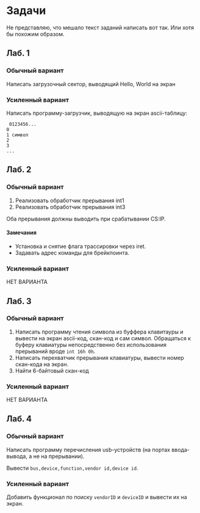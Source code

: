 # Задачи

Не представляю, что мешало текст заданий написать вот так. Или хотя бы похожим образом.

## Лаб. 1

### Обычный вариант

Написать загрузочный сектор, выводящий Hello, World на экран

### Усиленный вариант

Написать программу-загрузчик, выводящую на экран ascii-таблицу:

```
 0123456...
0
1 символ
2
3
...
```


## Лаб. 2

### Обычный вариант

1. Реализовать обработчик прерывания int1
2. Реализовать обработчик прерывания int3

Оба прерывания должны выводить при срабатывании CS:IP.

#### Замечания

- Установка и снятие флага трассировки через iret.
- Задавать адрес команды для брейкпоинта.

### Усиленный вариант

НЕТ ВАРИАНТА

## Лаб. 3

### Обычный вариант

1. Написать программу чтения символа из буффера клавитауры и вывести на экран ascii-код, скан-код и сам символ. Обращаться к буферу клавиатуры непосредственно без использования прерываний вроде `int 16h 0h`.
2. Написать перехватчик прерывания клавиатуры, вывести номер скан-кода на экран.
3. Найти 6-байтовый скан-код

### Усиленный вариант

НЕТ ВАРИАНТА

## Лаб. 4

### Обычный вариант

Написать программу перечисления usb-устройств (на портах ввода-вывода, а не на прерывании).

Вывести `bus,device,function,vendor id,device id`.

### Усиленный вариант

Добавить функционал по поиску `vendorID` и `deviceID` и вывести их на экран.
